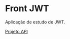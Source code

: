 # Front JWT

Aplicação de estudo de JWT.

[Projeto API](https://github.com/lucivandosousa/api-node-jwt)

